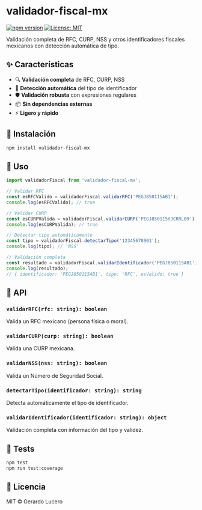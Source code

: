 # validador-fiscal-mx

[![npm version](https://badge.fury.io/js/validador-fiscal-mx.svg)](https://www.npmjs.com/package/validador-fiscal-mx)
[![License: MIT](https://img.shields.io/badge/License-MIT-yellow.svg)](https://opensource.org/licenses/MIT)

Validación completa de RFC, CURP, NSS y otros identificadores fiscales mexicanos con detección automática de tipo.

## ✨ Características

- 🔍 **Validación completa** de RFC, CURP, NSS
- 🤖 **Detección automática** del tipo de identificador
- 🛡️ **Validación robusta** con expresiones regulares
- 📦 **Sin dependencias externas**
- ⚡ **Ligero y rápido**

## 🚀 Instalación

```bash
npm install validador-fiscal-mx
```

## 📖 Uso

```javascript
import validadorFiscal from 'validador-fiscal-mx';

// Validar RFC
const esRFCValido = validadorFiscal.validarRFC('PEGJ850115AB1');
console.log(esRFCValido); // true

// Validar CURP
const esCURPValida = validadorFiscal.validarCURP('PEGJ850115HJCRRL09');
console.log(esCURPValida); // true

// Detectar tipo automáticamente
const tipo = validadorFiscal.detectarTipo('12345678901');
console.log(tipo); // 'NSS'

// Validación completa
const resultado = validadorFiscal.validarIdentificador('PEGJ850115AB1');
console.log(resultado);
// { identificador: 'PEGJ850115AB1', tipo: 'RFC', esValido: true }
```

## 🔧 API

### `validarRFC(rfc: string): boolean`
Valida un RFC mexicano (persona física o moral).

### `validarCURP(curp: string): boolean`
Valida una CURP mexicana.

### `validarNSS(nss: string): boolean`
Valida un Número de Seguridad Social.

### `detectarTipo(identificador: string): string`
Detecta automáticamente el tipo de identificador.

### `validarIdentificador(identificador: string): object`
Validación completa con información del tipo y validez.

## 🧪 Tests

```bash
npm test
npm run test:coverage
```

## 📄 Licencia

MIT © Gerardo Lucero
